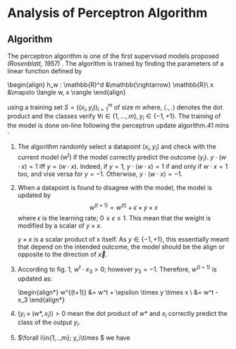 # Analysis of Perceptron Algorithm

## Algorithm

The perceptron algorithm is one of the first supervised models proposed *(Rosenblatt, 1957)* . The algorithm is trained by finding the parameters of a linear function defined by

\begin{align}
    h_w : \mathbb{R}^d &\mathbb{\rightarrow} \mathbb{R}\\    x &\mapsto \langle w, x \rangle
\end{align}

using a training set $S=((x_i,y_i))^m_{i=1}$ of size m where, $\langle .,.\rangle$ denotes the dot product and the classes verify $\forall i \in \{1,...,m\}, y_i \in \{-1,+1\}$. The training of the model is done on-line following the perceptron update algorithm.41 mins ·


1. The algorithm randomly select a datapoint $(x_i, y_i)$ and check with the current model ($w^t$) if the model correctly predict the outcome ($y_i$). $y \cdot (w \cdot x) = 1$ iff $y = (w \cdot x)$. Indeed, if $y=1$, $y \cdot (w \cdot x) = 1$ if and only if  $w \cdot x = 1$ too, and vise versa for $y=-1$. Otherwise, $y \cdot (w \cdot x) = -1$.

1. When a datapoint is found to disagree with the model, the model is updated by
    $$
    w^{(t+1)} = w^{(t)} + \epsilon \times y \times x
    $$ 
    where $\epsilon$ is the learning rate; $0\le\epsilon\le 1$. This mean that the weight is modified by a scalar of $y\times x$.
    
    $y\times x$ is a scalar product of x itself. As $y\in \{-1,+1\}$, this essentially meant that depend on the intended outcome, the model should be the align or opposite to the direction of $\vec x$.

1. According to fig. 1, $w^t \cdot x_3 > 0$; however $y_3 = -1$. Therefore, $w^{(t+1)}$ is updated as:

    \begin{align*}
w^{(t+1)} &= w^t + \epsilon \times y \times x \\
          &= w^t - x_3
\end{align*}

1. $(y_i\times (w*,x_i))>0$ mean the dot product of $w*$ and $x_i$ correctly predict the class of the output $y_i$.

1. $\forall i\in\{1,..,m\}; y_i\times $ we have 